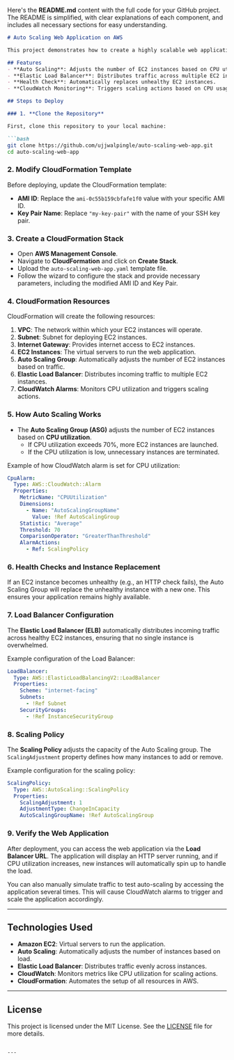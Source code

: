 Here's the **README.md** content with the full code for your GitHub project. The README is simplified, with clear explanations of each component, and includes all necessary sections for easy understanding.

```markdown
# Auto Scaling Web Application on AWS

This project demonstrates how to create a highly scalable web application on AWS using services like Auto Scaling, EC2, Load Balancer, and CloudWatch for monitoring. It automatically adjusts the number of instances based on the traffic load and scales the application dynamically.

## Features
- **Auto Scaling**: Adjusts the number of EC2 instances based on CPU utilization metrics.
- **Elastic Load Balancer**: Distributes traffic across multiple EC2 instances to ensure high availability.
- **Health Check**: Automatically replaces unhealthy EC2 instances.
- **CloudWatch Monitoring**: Triggers scaling actions based on CPU usage.

## Steps to Deploy

### 1. **Clone the Repository**

First, clone this repository to your local machine:

```bash
git clone https://github.com/ujjwalpingle/auto-scaling-web-app.git
cd auto-scaling-web-app
```

### 2. **Modify CloudFormation Template**

Before deploying, update the CloudFormation template:

- **AMI ID**: Replace the `ami-0c55b159cbfafe1f0` value with your specific AMI ID.
- **Key Pair Name**: Replace `"my-key-pair"` with the name of your SSH key pair.

### 3. **Create a CloudFormation Stack**

- Open **AWS Management Console**.
- Navigate to **CloudFormation** and click on **Create Stack**.
- Upload the `auto-scaling-web-app.yaml` template file.
- Follow the wizard to configure the stack and provide necessary parameters, including the modified AMI ID and Key Pair.

### 4. **CloudFormation Resources**

CloudFormation will create the following resources:

1. **VPC**: The network within which your EC2 instances will operate.
2. **Subnet**: Subnet for deploying EC2 instances.
3. **Internet Gateway**: Provides internet access to EC2 instances.
4. **EC2 Instances**: The virtual servers to run the web application.
5. **Auto Scaling Group**: Automatically adjusts the number of EC2 instances based on traffic.
6. **Elastic Load Balancer**: Distributes incoming traffic to multiple EC2 instances.
7. **CloudWatch Alarms**: Monitors CPU utilization and triggers scaling actions.

### 5. **How Auto Scaling Works**

- The **Auto Scaling Group (ASG)** adjusts the number of EC2 instances based on **CPU utilization**.
  - If CPU utilization exceeds 70%, more EC2 instances are launched.
  - If the CPU utilization is low, unnecessary instances are terminated.

Example of how CloudWatch alarm is set for CPU utilization:

```yaml
CpuAlarm:
  Type: AWS::CloudWatch::Alarm
  Properties:
    MetricName: "CPUUtilization"
    Dimensions:
      - Name: "AutoScalingGroupName"
        Value: !Ref AutoScalingGroup
    Statistic: "Average"
    Threshold: 70
    ComparisonOperator: "GreaterThanThreshold"
    AlarmActions:
      - Ref: ScalingPolicy
```

### 6. **Health Checks and Instance Replacement**

If an EC2 instance becomes unhealthy (e.g., an HTTP check fails), the Auto Scaling Group will replace the unhealthy instance with a new one. This ensures your application remains highly available.

### 7. **Load Balancer Configuration**

The **Elastic Load Balancer (ELB)** automatically distributes incoming traffic across healthy EC2 instances, ensuring that no single instance is overwhelmed.

Example configuration of the Load Balancer:

```yaml
LoadBalancer:
  Type: AWS::ElasticLoadBalancingV2::LoadBalancer
  Properties:
    Scheme: "internet-facing"
    Subnets: 
      - !Ref Subnet
    SecurityGroups: 
      - !Ref InstanceSecurityGroup
```

### 8. **Scaling Policy**

The **Scaling Policy** adjusts the capacity of the Auto Scaling group. The `ScalingAdjustment` property defines how many instances to add or remove.

Example configuration for the scaling policy:

```yaml
ScalingPolicy:
  Type: AWS::AutoScaling::ScalingPolicy
  Properties:
    ScalingAdjustment: 1
    AdjustmentType: ChangeInCapacity
    AutoScalingGroupName: !Ref AutoScalingGroup
```

### 9. **Verify the Web Application**

After deployment, you can access the web application via the **Load Balancer URL**. The application will display an HTTP server running, and if CPU utilization increases, new instances will automatically spin up to handle the load.

You can also manually simulate traffic to test auto-scaling by accessing the application several times. This will cause CloudWatch alarms to trigger and scale the application accordingly.

---

## Technologies Used

- **Amazon EC2**: Virtual servers to run the application.
- **Auto Scaling**: Automatically adjusts the number of instances based on load.
- **Elastic Load Balancer**: Distributes traffic evenly across instances.
- **CloudWatch**: Monitors metrics like CPU utilization for scaling actions.
- **CloudFormation**: Automates the setup of all resources in AWS.

---

## License

This project is licensed under the MIT License. See the [LICENSE](LICENSE) file for more details.

```

---
